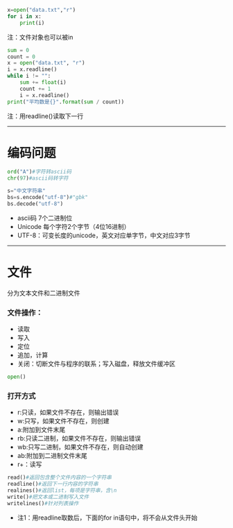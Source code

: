 ```python
x=open("data.txt","r")
for i in x:
    print(i)
```
注：文件对象也可以被in

```python
sum = 0
count = 0
x = open("data.txt", "r")
i = x.readline()
while i != "":
    sum += float(i)
    count += 1
    i = x.readline()
print("平均数是{}".format(sum / count))
```
注：用readline()读取下一行

------

# 编码问题
```py
ord("A")#字符转ascii码
chr(97)#ascii码转字符

s="中文字符串"
bs=s.encode("utf-8")#"gbk"
bs.decode("utf-8")
```
- ascii码 7个二进制位
- Unicode 每个字符2个字节（4位16进制）
- UTF-8：可变长度的unicode，英文对应单字节，中文对应3字节

------

# 文件
分为文本文件和二进制文件
### 文件操作：
- 读取
- 写入
- 定位
- 追加，计算
- 关闭：切断文件与程序的联系；写入磁盘，释放文件缓冲区

```python
open()
```
### 打开方式
- r:只读，如果文件不存在，则输出错误
- w:只写，如果文件不存在，则创建
- a:附加到文件末尾
- rb:只读二进制，如果文件不存在，则输出错误
- wb:只写二进制，如果文件不存在，则自动创建
- ab:附加到二进制文件末尾
- r+：读写
```python
read()#返回包含整个文件内容的一个字符串
readline()#返回下一行内容的字符串
realines()#返回list，每项是字符串，含\n
write()#把文本或二进制写入文件
writelines()#针对列表操作

```
- 注1：用readline取数后，下面的for in语句中，将不会从文件头开始
